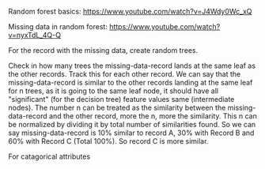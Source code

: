 Random forest basics:
https://www.youtube.com/watch?v=J4Wdy0Wc_xQ

Missing data in random forest:
https://www.youtube.com/watch?v=nyxTdL_4Q-Q

For the record with the missing data, create random trees.

Check in how many trees the missing-data-record lands at the same leaf as the other records. Track this for each other record. We can say that the missing-data-record is similar to the other records landing at the same leaf for n trees, as it is going to the same leaf node, it should have all "significant" (for the decision tree) feature values same (intermediate nodes). The number n can be treated as the similarity between the missing-data-record and the other record, more the n, more the similarity. This n can be normalized by dividing it by total number of similarities found. So we can say missing-data-record is 10% similar to record A, 30% with Record B and 60% with Record C (Total 100%). So record C is more similar. 

For catagorical attributes 


